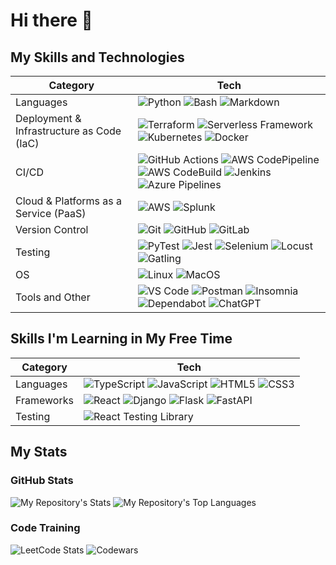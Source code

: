 # Hi there 👋

## My Skills and Technologies

|Category|Tech|
|---|---|
|Languages|![Python](https://img.shields.io/badge/Python-3776AB?style=for-the-badge&logo=python&logoColor=white) ![Bash](https://img.shields.io/badge/Bash-4EAA25?style=for-the-badge&logo=gnu-bash&logoColor=white) ![Markdown](https://img.shields.io/badge/Markdown-007ACC?style=for-the-badge&logo=markdown&logoColor=white)|
|Deployment & Infrastructure as Code (IaC)| ![Terraform](https://img.shields.io/badge/terraform-%235835CC.svg?style=for-the-badge&logo=terraform&logoColor=white) ![Serverless Framework](https://img.shields.io/badge/Serverless_Framework-FD5750.svg?style=for-the-badge&logo=serverless&logoColor=white) ![Kubernetes](https://img.shields.io/badge/Kubernetes-007ACC?style=for-the-badge&logo=kubernetes&logoColor=white) ![Docker](https://img.shields.io/badge/Docker-232F3E?style=for-the-badge&logo=docker&logoColor=white)|
|CI/CD|![GitHub Actions](https://img.shields.io/badge/GitHub_Actions-2088FF?style=for-the-badge&logo=github-actions&logoColor=white) ![AWS CodePipeline](https://img.shields.io/badge/CodePipeline-%23FF9900?style=for-the-badge&logo=amazon-aws&logoColor=white) ![AWS CodeBuild](https://img.shields.io/badge/CodeBuild-%23FF9900?style=for-the-badge&logo=amazon-aws&logoColor=white) ![Jenkins](https://img.shields.io/badge/Jenkins-D24939?style=for-the-badge&logo=jenkins&logoColor=white) ![Azure Pipelines](https://img.shields.io/badge/Azure_Pipelines-0c00eb?style=for-the-badge&logo=microsoft-azure&logoColor=white) |
|Cloud & Platforms as a Service (PaaS)|![AWS](https://img.shields.io/badge/AWS-%23FF9900.svg?style=for-the-badge&logo=amazon-aws&logoColor=white) ![Splunk](https://img.shields.io/badge/splunk-%23000000.svg?style=for-the-badge&logo=splunk&logoColor=white)|
|Version Control|![Git](https://img.shields.io/badge/git-%23F05033.svg?style=for-the-badge&logo=git&logoColor=white) ![GitHub](https://img.shields.io/badge/GitHub-232F3E?style=for-the-badge&logo=github&logoColor=white) ![GitLab](https://img.shields.io/badge/gitlab-%23181717.svg?style=for-the-badge&logo=gitlab&logoColor=white)|
|Testing|![PyTest](https://img.shields.io/badge/Pytest-00b3a1?style=for-the-badge&logo=pytest&logoColor=white) ![Jest](https://img.shields.io/badge/Jest-C21325?style=for-the-badge&logo=jest&logoColor=white) ![Selenium](https://img.shields.io/badge/-selenium-%43B02A?style=for-the-badge&logo=selenium&logoColor=white) ![Locust](https://img.shields.io/badge/-Locust-%43B02A?style=for-the-badge) ![Gatling](https://img.shields.io/badge/-Gatling-%43B02A?style=for-the-badge&logo=gatling&logoColor=white) |
|OS|![Linux](https://img.shields.io/badge/Linux-FCC624?style=for-the-badge&logo=linux&logoColor=black) ![MacOS](https://img.shields.io/badge/MacOS-007ACC?style=for-the-badge&logo=apple&logoColor=white)|
|Tools and Other|![VS Code](https://img.shields.io/badge/VS_Code-007ACC?style=for-the-badge&logo=visual-studio-code&logoColor=white) ![Postman](https://img.shields.io/badge/Postman-orange?style=for-the-badge&logo=postman&logoColor=white) ![Insomnia](https://img.shields.io/badge/Insomnia-blueviolet?style=for-the-badge&logo=insomnia&logoColor=white) ![Dependabot](https://img.shields.io/badge/dependabot-025E8C?style=for-the-badge&logo=dependabot&logoColor=white) ![ChatGPT](https://img.shields.io/badge/chatGPT-74aa9c?style=for-the-badge&logo=openai&logoColor=white)|

## Skills I'm Learning in My Free Time

|Category|Tech|
|---|---|
|Languages|![TypeScript](https://img.shields.io/badge/TypeScript-3178C6?style=for-the-badge&logo=typescript&logoColor=white) ![JavaScript](https://img.shields.io/badge/JavaScript-EDD222?style=for-the-badge&logo=javascript&logoColor=white) ![HTML5](https://img.shields.io/badge/HTML5-red?style=for-the-badge&logo=html5&logoColor=white) ![CSS3](https://img.shields.io/badge/CSS3-blue?style=for-the-badge&logo=css3&logoColor=white)|
|Frameworks|![React](https://img.shields.io/badge/-ReactJs-61DAFB?logo=react&logoColor=white&style=for-the-badge) ![Django](https://img.shields.io/badge/Django-092E20?style=for-the-badge&logo=django&logoColor=white) ![Flask](https://img.shields.io/badge/Flask-000000?style=for-the-badge&logo=flask&logoColor=white) ![FastAPI](https://img.shields.io/badge/FastAPI-009688?style=for-the-badge&logo=fastapi&logoColor=white)|
|Testing|![React Testing Library](https://img.shields.io/badge/-React%20Testing%20Library-e9554d?style=for-the-badge&logo=octopusdeploy&logoColor=white)|

## My Stats

### GitHub Stats

![My Repository's Stats](https://github-readme-stats.vercel.app/api?username=JackPlowman&show_icons=true)
![My Repository's Top Languages](https://github-readme-stats.vercel.app/api/top-langs/?username=JackPlowman&layout=compact)

### Code Training

![LeetCode Stats](https://leetcard.jacoblin.cool/JackPlowman?hide=ranking)
![Codewars](https://github.r2v.ch/codewars?user=JackPlowman&stroke=%23BB432C)
